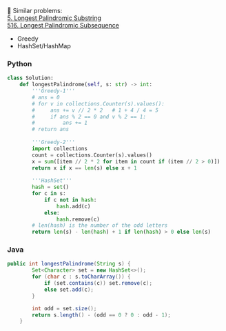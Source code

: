 :triangular_flag_on_post: Similar problems:  
[5. Longest Palindromic Substring](https://github.com/VJWQ/LeetCode-note/blob/master/method/DP/5-Longest-Palindromic-Substring.md)  
[516. Longest Palindromic Subsequence](https://github.com/VJWQ/LeetCode-note/blob/master/method/DP/516-Longest-Palindromic-Subsequence.md)

- Greedy
- HashSet/HashMap



### Python
```python
class Solution:
    def longestPalindrome(self, s: str) -> int:
        '''Greedy-1'''
        # ans = 0
        # for v in collections.Counter(s).values():
        #     ans += v // 2 * 2   # 1 + 4 / 4 = 5
        #     if ans % 2 == 0 and v % 2 == 1:
        #         ans += 1
        # return ans
        
        '''Greedy-2'''
        import collections
        count = collections.Counter(s).values()
        x = sum([item // 2 * 2 for item in count if (item // 2 > 0)])
        return x if x == len(s) else x + 1
        
        '''HashSet'''
        hash = set()
        for c in s:
            if c not in hash:
                hash.add(c)
            else:
                hash.remove(c)
        # len(hash) is the number of the odd letters
        return len(s) - len(hash) + 1 if len(hash) > 0 else len(s)
```

### Java 

```java
public int longestPalindrome(String s) {
        Set<Character> set = new HashSet<>();
        for (char c : s.toCharArray()) {
            if (set.contains(c)) set.remove(c);
            else set.add(c);
        }

        int odd = set.size();
        return s.length() - (odd == 0 ? 0 : odd - 1);
    }
```
